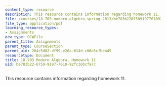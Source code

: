 ```yaml
---
content_type: resource
description: This resource contains information regarding homework 11.
file: /courses/18-703-modern-algebra-spring-2013/be783b2207509197761092fc36bcfa7c_MIT18_703S13_h11.pdf
file_type: application/pdf
learning_resource_types:
- Assignments
ocw_type: OCWFile
parent_title: Assignments
parent_type: CourseSection
parent_uid: 204c5d62-df99-e26a-614d-c66e5cfbe449
resourcetype: Document
title: 18.703 Modern Algebra, Homework 11
uid: be783b22-0750-9197-7610-92fc36bcfa7c
---
```

This resource contains information regarding homework 11.

